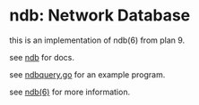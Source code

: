 ndb: Network Database
===

this is an implementation of ndb(6) from plan 9.

see [ndb](http://godoc.org/github.com/mischief/ndb) for docs.

see [ndbquery.go](cmd/ndbquery/ndbquery.go) for an example program.

see [ndb(6)](http://plan9.bell-labs.com/magic/man2html/6/ndb) for more information.

